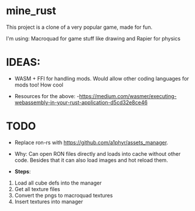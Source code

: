 # mine_rust
This project is a clone of a very popular game, made for fun.

I'm using: Macroquad for game stuff like drawing and Rapier for physics


# IDEAS:
- WASM + FFI for handling mods. Would allow other coding languages for mods too! How cool

- Resources for the above:
-https://medium.com/wasmer/executing-webassembly-in-your-rust-application-d5cd32e8ce46

# TODO
- Replace ron-rs with https://github.com/a1phyr/assets_manager. 
- Why: Can open RON files directly and loads into cache without other code. Besides that it can also load images
and hot reload them.
  
- **Steps**:
1. Load all cube defs into the manager
2. Get all texture files
3. Convert the pngs to macroquad textures
4. Insert textures into manager